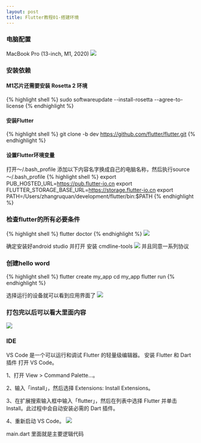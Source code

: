 ```yaml
---
layout: post
title: Flutter教程01-搭建环境
---
```


###  电脑配置
MacBook Pro (13-inch, M1, 2020)
![](https://quangelab.com/images/MacM1.jpg)

###  安装依赖

#### M1芯片还需要安装 Rosetta 2 环境

{% highlight shell %}
sudo softwareupdate --install-rosetta --agree-to-license
{% endhighlight %}

#### 安装Flutter

{% highlight shell %}
git clone -b dev https://github.com/flutter/flutter.git
{% endhighlight %}

#### 设置Flutter环境变量
打开～/.bash_profile 添加以下内容名字换成自己的电脑名称，然后执行source ～/.bash_profile
{% highlight shell %}
export PUB_HOSTED_URL=https://pub.flutter-io.cn
export FLUTTER_STORAGE_BASE_URL=https://storage.flutter-io.cn
export PATH=/Users/zhangruquan/development/flutter/bin:$PATH
{% endhighlight %}


### 检查flutter的所有必要条件

{% highlight shell %}
flutter doctor
{% endhighlight %}
![](https://quangelab.com/images/2022-10-08-21.50.12.jpg)

确定安装好android studio 并打开 安装 cmdline-tools 
![](https://quangelab.com/images/2022-10-08-17.36.56.jpg)
并且同意一系列协议
### 创建hello word

{% highlight shell %}
flutter create my_app
cd my_app
flutter run
{% endhighlight %}

选择运行的设备就可以看到应用界面了 
![](https://quangelab.com/images/2022-10-08-21.46.15.jpg)

### 打包完以后可以看大里面内容
![](https://quangelab.com/images/2022-10-08-22.40.54.jpg)


### IDE

VS Code 是一个可以运行和调试 Flutter 的轻量级编辑器。
安装 Flutter 和 Dart 插件
打开 VS Code。

1、打开 View > Command Palette…。

2、输入「install」，然后选择 Extensions: Install Extensions。

3、在扩展搜索输入框中输入「flutter」，然后在列表中选择 Flutter 并单击 Install。此过程中会自动安装必需的 Dart 插件。

4、重新启动 VS Code。
![](https://quangelab.com/images/2022-10-08-23.49.52.jpg)

main.dart 里面就是主要逻辑代码



